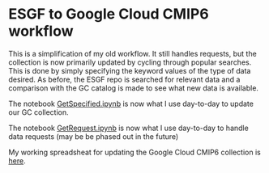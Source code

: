 # ESGF to Google Cloud CMIP6 workflow

This is a simplification of my old workflow.  It still handles requests, but the collection is now primarily updated by cycling through popular searches.  This is done by simply specifying the keyword values of the type of data desired. 
As before, the ESGF repo is searched for relevant data and a comparison with the GC catalog is made to see what new data is available.

The notebook
[GetSpecified.ipynb](https://github.com/naomi-henderson/cmip6collect2/blob/main/GetSpecified.ipynb) is now what I use day-to-day to update our GC collection.

The notebook
[GetRequest.ipynb](https://github.com/naomi-henderson/cmip6collect2/blob/main/GetRequest.ipynb) is now what I use day-to-day to handle data requests (may be be phased out in the future)

My working spreadsheat for updating the Google Cloud CMIP6 collection
is
[here](https://docs.google.com/spreadsheets/d/1yAt7604tVt7OXXZUyL2uALtGP2WVa-Pb5NMuTluFsAc/edit?usp=sharing).
